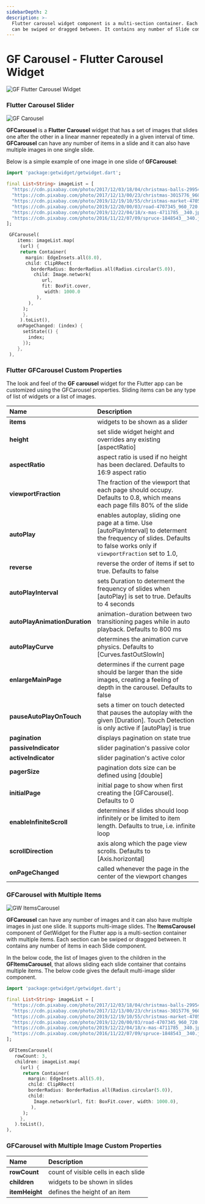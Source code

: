 ```yaml
---
sidebarDepth: 2
description: >-
  Flutter carousel widget component is a multi-section container. Each section
  can be swiped or dragged between. It contains any number of Slide components.
---
```


# GF Carousel - Flutter Carousel Widget

![GF Flutter Carousel Widget](https://ik.imagekit.io/ionicfirebaseapp/getwidget/docs/tr:w-800,f-auto/Carousels-Images_AFXtfkE-M6u.png)

### Flutter Carousel Slider 

![GF Carousel](https://ik.imagekit.io/ionicfirebaseapp/getwidget/docs/tr:w-800,f-auto/Carousals-image-full_size_3x_N5pQWCjljIz.png)

**GFCarousel** is a **Flutter Carousel** widget that has a set of images that slides one after the other in a linear manner repeatedly in a given interval of time. **GFCarousel** can have any number of items in a slide and it can also have multiple images in one single slide.

Below is a simple example of one image in one slide of **GFCarousel**:

```dart
import 'package:getwidget/getwidget.dart';

final List<String> imageList = [
  "https://cdn.pixabay.com/photo/2017/12/03/18/04/christmas-balls-2995437_960_720.jpg",
  "https://cdn.pixabay.com/photo/2017/12/13/00/23/christmas-3015776_960_720.jpg",
  "https://cdn.pixabay.com/photo/2019/12/19/10/55/christmas-market-4705877_960_720.jpg",
  "https://cdn.pixabay.com/photo/2019/12/20/00/03/road-4707345_960_720.jpg",
  "https://cdn.pixabay.com/photo/2019/12/22/04/18/x-mas-4711785__340.jpg",
  "https://cdn.pixabay.com/photo/2016/11/22/07/09/spruce-1848543__340.jpg"
];

 GFCarousel(
    items: imageList.map(
     (url) {
     return Container(
       margin: EdgeInsets.all(8.0),
       child: ClipRRect(
         borderRadius: BorderRadius.all(Radius.circular(5.0)),
          child: Image.network(
             url,
             fit: BoxFit.cover,
              width: 1000.0
           ),
        ),
      );
      },
     ).toList(),
    onPageChanged: (index) {
      setState(() {
        index;
      });
    },
 ),
```

### Flutter GFCarousel Custom Properties

The look and feel of the **GF carousel** widget for the Flutter app can be customized using the GFCarousel properties. Sliding items can be any type of list of widgets or a list of images.

| Name | Description |
| :--- | :--- |
| **items** | widgets to be shown as a slider |
| **height** | set slide widget height and overrides any existing \[aspectRatio\] |
| **aspectRatio** | aspect ratio is used if no height has been declared. Defaults to 16:9 aspect ratio |
| **viewportFraction** | The fraction of the viewport that each page should occupy. Defaults to 0.8, which means each page fills 80% of the slide |
| **autoPlay** | enables autoplay, sliding one page at a time. Use \[autoPlayInterval\] to determent the frequency of slides. Defaults to false works only if `viewportFraction` set to 1.0, |
| **reverse** | reverse the order of items if set to true. Defaults to false |
| **autoPlayInterval** | sets Duration to determent the frequency of slides when \[autoPlay\] is set to true. Defaults to 4 seconds |
| **autoPlayAnimationDuration** | animation-duration between two transitioning pages while in auto playback. Defaults to 800 ms |
| **autoPlayCurve** | determines the animation curve physics. Defaults to \[Curves.fastOutSlowIn\] |
| **enlargeMainPage** | determines if the current page should be larger than the side images, creating a feeling of depth in the carousel. Defaults to false |
| **pauseAutoPlayOnTouch** | sets a timer on touch detected that pauses the autoplay with the given \[Duration\]. Touch Detection is only active if \[autoPlay\] is true |
| **pagination** | displays pagination on state true |
| **passiveIndicator** | slider pagination's passive color |
| **activeIndicator** | slider pagination's active color |
| **pagerSize** | pagination dots size can be defined using \[double\] |
| **initialPage** | initial page to show when first creating the \[GFCarousel\]. Defaults to 0 |
| **enableInfiniteScroll** | determines if slides should loop infinitely or be limited to item length. Defaults to true, i.e. infinite loop |
| **scrollDirection** | axis along which the page view scrolls. Defaults to \[Axis.horizontal\] |
| **onPageChanged** | called whenever the page in the center of the viewport changes |

### GFCarousel with Multiple Items

![GW ItemsCarousel](https://ik.imagekit.io/ionicfirebaseapp/getwidget/docs/tr:w-800,f-auto/Carousal-image-Multiple_items_UzBeEj6VU.png)

**GFCarousel** can have any number of images and it can also have multiple images in just one slide. It supports multi-image slides. The **ItemsCarousel** component of GetWidget for the Flutter app is a multi-section container with multiple items. Each section can be swiped or dragged between. It contains any number of items in each Slide component.

In the below code, the list of Images given to the children in the **GFItemsCarousel**, that allows sliding each slide container that contains multiple items. The below code gives the default multi-image slider component.

```dart
import 'package:getwidget/getwidget.dart';

final List<String> imageList = [
  "https://cdn.pixabay.com/photo/2017/12/03/18/04/christmas-balls-2995437_960_720.jpg",
  "https://cdn.pixabay.com/photo/2017/12/13/00/23/christmas-3015776_960_720.jpg",
  "https://cdn.pixabay.com/photo/2019/12/19/10/55/christmas-market-4705877_960_720.jpg",
  "https://cdn.pixabay.com/photo/2019/12/20/00/03/road-4707345_960_720.jpg",
  "https://cdn.pixabay.com/photo/2019/12/22/04/18/x-mas-4711785__340.jpg",
  "https://cdn.pixabay.com/photo/2016/11/22/07/09/spruce-1848543__340.jpg"
];

 GFItemsCarousel(
   rowCount: 3,
   children: imageList.map(
     (url) {
      return Container(
        margin: EdgeInsets.all(5.0),
        child: ClipRRect(
        borderRadius: BorderRadius.all(Radius.circular(5.0)),
        child:
          Image.network(url, fit: BoxFit.cover, width: 1000.0),
         ),
      );
     },
   ).toList(),
),
```

### GFCarousel with Multiple Image Custom Properties

| Name | Description |
| :--- | :--- |
| **rowCount** | count of visible cells in each slide |
| **children** | widgets to be shown in slides |
| **itemHeight** | defines the height of an item |

